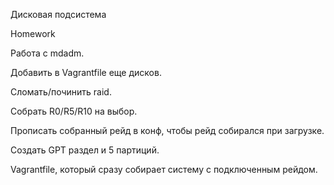 Дисковая подсистема


Homework


Работа с mdadm.

Добавить в Vagrantfile еще дисков.

Сломать/починить raid.

Собрать R0/R5/R10 на выбор.

Прописать собранный рейд в конф, чтобы рейд собирался при загрузке.

Создать GPT раздел и 5 партиций.

Vagrantfile, который сразу собирает систему с подключенным рейдом.



